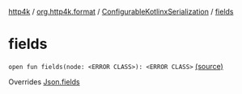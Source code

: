[http4k](../../index.md) / [org.http4k.format](../index.md) / [ConfigurableKotlinxSerialization](index.md) / [fields](./fields.md)

# fields

`open fun fields(node: <ERROR CLASS>): <ERROR CLASS>` [(source)](https://github.com/http4k/http4k/blob/master/http4k-format-kotlinx-serialization/src/main/kotlin/org/http4k/format/ConfigurableKotlinxSerialization.kt#L59)

Overrides [Json.fields](../-json/fields.md)

